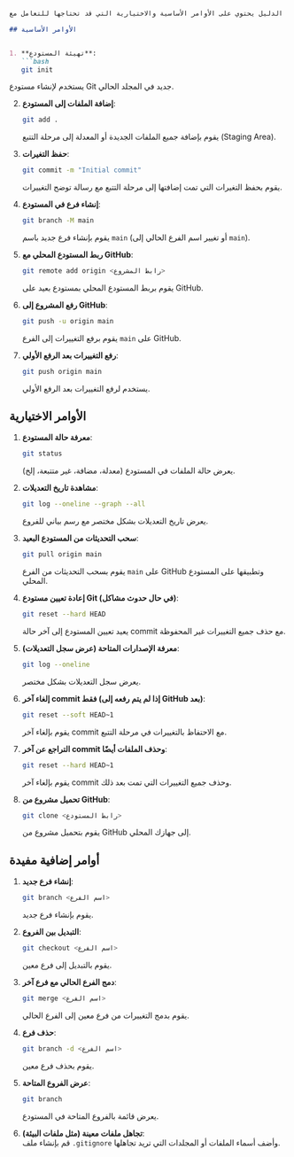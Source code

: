 
```markdown

هذا الدليل يحتوي على الأوامر الأساسية والاختيارية التي قد تحتاجها للتعامل مع Git و GitHub.

## الأوامر الأساسية


1. **تهيئة المستودع**:  
   ```bash
   git init
   ```
   يستخدم لإنشاء مستودع Git جديد في المجلد الحالي.

2. **إضافة الملفات إلى المستودع**:  
   ```bash
   git add .
   ```
   يقوم بإضافة جميع الملفات الجديدة أو المعدلة إلى مرحلة التتبع (Staging Area).

3. **حفظ التغيرات**:  
   ```bash
   git commit -m "Initial commit"
   ```
   يقوم بحفظ التغيرات التي تمت إضافتها إلى مرحلة التتبع مع رسالة توضح التغييرات.

4. **إنشاء فرع في المستودع**:  
   ```bash
   git branch -M main
   ```
   يقوم بإنشاء فرع جديد باسم `main` (أو تغيير اسم الفرع الحالي إلى `main`).

5. **ربط المستودع المحلي مع GitHub**:  
   ```bash
   git remote add origin <رابط المشروع>
   ```
   يقوم بربط المستودع المحلي بمستودع بعيد على GitHub.

6. **رفع المشروع إلى GitHub**:  
   ```bash
   git push -u origin main
   ```
   يقوم برفع التغييرات إلى الفرع `main` على GitHub.

7. **رفع التغييرات بعد الرفع الأولي**:  
   ```bash
   git push origin main
   ```
   يستخدم لرفع التغييرات بعد الرفع الأولي.

## الأوامر الاختيارية

1. **معرفة حالة المستودع**:  
   ```bash
   git status
   ```
   يعرض حالة الملفات في المستودع (معدلة، مضافة، غير متتبعة، إلخ).

2. **مشاهدة تاريخ التعديلات**:  
   ```bash
   git log --oneline --graph --all
   ```
   يعرض تاريخ التعديلات بشكل مختصر مع رسم بياني للفروع.

3. **سحب التحديثات من المستودع البعيد**:  
   ```bash
   git pull origin main
   ```
   يقوم بسحب التحديثات من الفرع `main` على GitHub وتطبيقها على المستودع المحلي.

4. **إعادة تعيين مستودع Git (في حال حدوث مشاكل)**:  
   ```bash
   git reset --hard HEAD
   ```
   يعيد تعيين المستودع إلى آخر حالة commit مع حذف جميع التغييرات غير المحفوظة.

5. **معرفة الإصدارات المتاحة (عرض سجل التعديلات)**:  
   ```bash
   git log --oneline
   ```
   يعرض سجل التعديلات بشكل مختصر.

6. **إلغاء آخر commit فقط (إذا لم يتم رفعه إلى GitHub بعد)**:  
   ```bash
   git reset --soft HEAD~1
   ```
   يقوم بإلغاء آخر commit مع الاحتفاظ بالتغييرات في مرحلة التتبع.

7. **التراجع عن آخر commit وحذف الملفات أيضًا**:  
   ```bash
   git reset --hard HEAD~1
   ```
   يقوم بإلغاء آخر commit وحذف جميع التغييرات التي تمت بعد ذلك.

8. **تحميل مشروع من GitHub**:  
   ```bash
   git clone <رابط المستودع>
   ```
   يقوم بتحميل مشروع من GitHub إلى جهازك المحلي.

## أوامر إضافية مفيدة

1. **إنشاء فرع جديد**:  
   ```bash
   git branch <اسم الفرع>
   ```
   يقوم بإنشاء فرع جديد.

2. **التبديل بين الفروع**:  
   ```bash
   git checkout <اسم الفرع>
   ```
   يقوم بالتبديل إلى فرع معين.

3. **دمج الفرع الحالي مع فرع آخر**:  
   ```bash
   git merge <اسم الفرع>
   ```
   يقوم بدمج التغييرات من فرع معين إلى الفرع الحالي.

4. **حذف فرع**:  
   ```bash
   git branch -d <اسم الفرع>
   ```
   يقوم بحذف فرع معين.

5. **عرض الفروع المتاحة**:  
   ```bash
   git branch
   ```
   يعرض قائمة بالفروع المتاحة في المستودع.

6. **تجاهل ملفات معينة (مثل ملفات البيئة)**:  
   قم بإنشاء ملف `.gitignore` وأضف أسماء الملفات أو المجلدات التي تريد تجاهلها.

```

